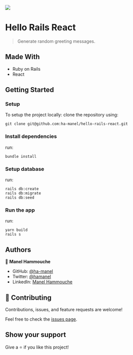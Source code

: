 ![](https://img.shields.io/badge/Microverse-blueviolet)

# Hello Rails React

> Generate random greeting messages.

## Made With

- Ruby on Rails
- React

## Getting Started

### Setup

To setup the project locally: clone the repository using:

```
git clone git@github.com:ha-manel/hello-rails-react.git
```

### Install dependencies
run:
```
bundle install
```

### Setup database
run:
```
rails db:create
rails db:migrate
rails db:seed
```

### Run the app
run:
```
yarn build
rails s
```

## Authors

👤 **Manel Hammouche**

- GitHub: [@ha-manel](https://github.com/ha-manel)
- Twitter: [@hamanel](https://twitter.com/ha_manel_)
- LinkedIn: [Manel Hammouche](https://www.linkedin.com/in/manel-hammouche/)

## 🤝 Contributing

Contributions, issues, and feature requests are welcome!

Feel free to check the [issues page](../../issues/).

## Show your support

Give a ⭐️ if you like this project!
